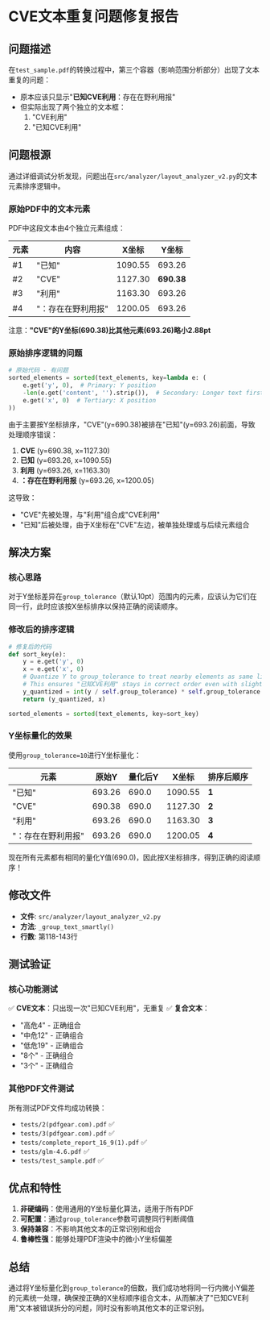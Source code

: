 # CVE文本重复问题修复报告

## 问题描述

在`test_sample.pdf`的转换过程中，第三个容器（影响范围分析部分）出现了文本重复的问题：
- 原本应该只显示"**已知CVE利用**：存在在野利用报"
- 但实际出现了两个独立的文本框：
  1. "CVE利用"
  2. "已知CVE利用"

## 问题根源

通过详细调试分析发现，问题出在`src/analyzer/layout_analyzer_v2.py`的文本元素排序逻辑中。

### 原始PDF中的文本元素

PDF中这段文本由4个独立元素组成：

| 元素 | 内容 | X坐标 | Y坐标 |
|------|------|-------|-------|
| #1 | "已知" | 1090.55 | 693.26 |
| #2 | "CVE" | 1127.30 | **690.38** |
| #3 | "利用" | 1163.30 | 693.26 |
| #4 | "：存在在野利用报" | 1200.05 | 693.26 |

注意：**"CVE"的Y坐标(690.38)比其他元素(693.26)略小2.88pt**

### 原始排序逻辑的问题

```python
# 原始代码 - 有问题
sorted_elements = sorted(text_elements, key=lambda e: (
    e.get('y', 0),  # Primary: Y position
    -len(e.get('content', '').strip()),  # Secondary: Longer text first
    e.get('x', 0)  # Tertiary: X position
))
```

由于主要按Y坐标排序，"CVE"(y=690.38)被排在"已知"(y=693.26)前面，导致处理顺序错误：
1. **CVE** (y=690.38, x=1127.30)
2. **已知** (y=693.26, x=1090.55)
3. **利用** (y=693.26, x=1163.30)
4. **：存在在野利用报** (y=693.26, x=1200.05)

这导致：
- "CVE"先被处理，与"利用"组合成"CVE利用"
- "已知"后被处理，由于X坐标在"CVE"左边，被单独处理或与后续元素组合

## 解决方案

### 核心思路

对于Y坐标差异在`group_tolerance`（默认10pt）范围内的元素，应该认为它们在同一行，此时应该按X坐标排序以保持正确的阅读顺序。

### 修改后的排序逻辑

```python
# 修复后的代码
def sort_key(e):
    y = e.get('y', 0)
    x = e.get('x', 0)
    # Quantize Y to group_tolerance to treat nearby elements as same line
    # This ensures "已知CVE利用" stays in correct order even with slight Y variations
    y_quantized = int(y / self.group_tolerance) * self.group_tolerance
    return (y_quantized, x)

sorted_elements = sorted(text_elements, key=sort_key)
```

### Y坐标量化的效果

使用`group_tolerance=10`进行Y坐标量化：

| 元素 | 原始Y | 量化后Y | X坐标 | 排序后顺序 |
|------|-------|---------|-------|------------|
| "已知" | 693.26 | 690.0 | 1090.55 | **1** |
| "CVE" | 690.38 | 690.0 | 1127.30 | **2** |
| "利用" | 693.26 | 690.0 | 1163.30 | **3** |
| "：存在在野利用报" | 693.26 | 690.0 | 1200.05 | **4** |

现在所有元素都有相同的量化Y值(690.0)，因此按X坐标排序，得到正确的阅读顺序！

## 修改文件

- **文件**: `src/analyzer/layout_analyzer_v2.py`
- **方法**: `_group_text_smartly()`
- **行数**: 第118-143行

## 测试验证

### 核心功能测试

✅ **CVE文本**：只出现一次"已知CVE利用"，无重复
✅ **复合文本**：
  - "高危4" - 正确组合
  - "中危12" - 正确组合
  - "低危19" - 正确组合
  - "8个" - 正确组合
  - "3个" - 正确组合

### 其他PDF文件测试

所有测试PDF文件均成功转换：
- `tests/2(pdfgear.com).pdf` ✅
- `tests/3(pdfgear.com).pdf` ✅
- `tests/complete_report_16_9(1).pdf` ✅
- `tests/glm-4.6.pdf` ✅
- `tests/test_sample.pdf` ✅

## 优点和特性

1. **非硬编码**：使用通用的Y坐标量化算法，适用于所有PDF
2. **可配置**：通过`group_tolerance`参数可调整同行判断阈值
3. **保持兼容**：不影响其他文本的正常识别和组合
4. **鲁棒性强**：能够处理PDF渲染中的微小Y坐标偏差

## 总结

通过将Y坐标量化到`group_tolerance`的倍数，我们成功地将同一行内微小Y偏差的元素统一处理，确保按正确的X坐标顺序组合文本，从而解决了"已知CVE利用"文本被错误拆分的问题，同时没有影响其他文本的正常识别。
